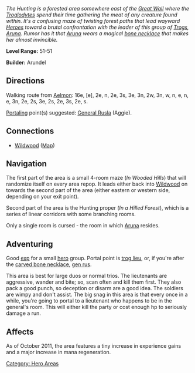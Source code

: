 *The Hunting is a forested area somewhere east of the [Great
Wall](:Category:_Highways/Great_Wall.md "wikilink") where the
[Troglodytes](Troglodytes.md "wikilink") spend their time gathering the
meat of any creature found within. It's a confusing maze of twisting
forest paths that lead wayward [Heroes](:Category:_Hero.md "wikilink")
toward a brutal confrontation with the leader of this group of
[Trogs](Troglodytes.md "wikilink"), [Aruna](Aruna.md "wikilink"). Rumor
has it that [Aruna](Aruna.md "wikilink") wears a magical [bone
necklace](Carved_Bone_Necklace.md "wikilink") that makes her almost
invincible.*

**Level Range:** 51-51

**Builder:** Arundel

## Directions

Walking route from [Aelmon](Aelmon.md "wikilink"): 16e, \[e\], 2e, n,
2e, 3s, 3e, 3n, 2w, 3n, w, n, e, n, e, 3n, 2e, 2s, 3e, 2s, 2e, 3s, 2e,
s.

[Portaling](Portal.md "wikilink") point(s) suggested: [General
Rusla](General_Rusla.md "wikilink") (Aggie).

## Connections

-   [Wildwood](:Category:Wildwood.md "wikilink")
    ([Map](Wildwood_Map.md "wikilink"))

## Navigation

The first part of the area is a small 4-room maze (*In Wooded Hills*)
that will randomize itself on every area repop. It leads either back
into [Wildwood](:Category:Wildwood.md "wikilink") on towards the second
part of the area (either eastern or western side, depending on your exit
point).

Second part of the area is the Hunting proper (*In a Hilled Forest*),
which is a series of linear corridors with some branching rooms.

Only a single room is cursed - the room in which
[Aruna](Aruna "wikilink") resides.

## Adventuring

Good [exp](Experience_Points.md "wikilink") for a small
[hero](:Category:_Hero.md "wikilink") group. Portal point is [trog
lieu](Trog_Lieutenant.md "wikilink"), or, if you're after the [carved
bone necklace](Carved_Bone_Necklace.md "wikilink"), [gen
rus](General_Rusla.md "wikilink").

This area is best for large duos or normal trios. The lieutenants are
aggressive, wander and bite; so, scan often and kill them first. They
also pack a good punch, so deception or disarm are a good idea. The
soldiers are wimpy and don't assist. The big snag in this area is that
every once in a while, you're going to portal to a lieutenant who
happens to be in the general's room. This will either kill the party or
cost enough hp to seriously damage a run.

## Affects

As of October 2011, the area features a tiny increase in experience
gains and a major increase in mana regeneration.

[Category: Hero Areas](Category:_Hero_Areas "wikilink")
